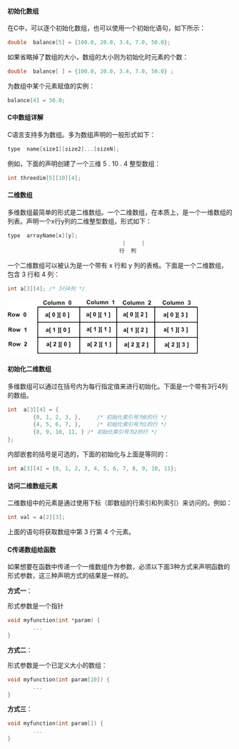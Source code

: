 #### 初始化数组

在C中，可以逐个初始化数组，也可以使用一个初始化语句，如下所示：

```c
double  balance[5] = {100.0, 20.0, 3.4, 7.0, 50.0};
```

如果省略掉了数组的大小，数组的大小则为初始化时元素的个数：

```c
double  balance[ ] = {100.0, 20.0, 3.4, 7.0, 50.0} ;
```

为数组中某个元素赋值的实例：

```c
balance[4] = 50.0;
```



#### C中数组详解

C语言支持多为数组。多为数组声明的一般形式如下：

```c
type  name[size1][size2]...[sizeN];
```

例如，下面的声明创建了一个三维 5 . 10 . 4 整型数组：

```c
int threedim[5][10][4];
```

#### 二维数组

多维数组最简单的形式是二维数组。一个二维数组，在本质上，是一个一维数组的列表。声明一个x行y列的二维整型数组，形式如下：

```c
type  arrayName[x][y];
									|	  |
                                   行  列
```

一个二维数组可以被认为是一个带有 x 行和 y 列的表格。下面是一个二维数组，包含 3 行和 4 列：

```c
int a[3][4]; /* 3行4列 */
```

![two_dimensional_arrays](/img/two_dimensional_arrays.jpg)

#### 初始化二维数组

多维数组可以通过在括号内为每行指定值来进行初始化。下面是一个带有3行4列的数组。

```c
int  a[3][4] = {
		{0, 1, 2, 3, },		/* 初始化索引号为0的行 */
		{4, 5, 6, 7, },		/* 初始化索引号为1的行 */
		{8, 9, 10, 11, } /* 初始化索引号为2的行 */
};
```

内部嵌套的括号是可选的，下面的初始化与上面是等同的：

```c
int a[3][4] = {0, 1, 2, 3, 4, 5, 6, 7, 8, 9, 10, 11};
```

#### 访问二维数组元素

二维数组中的元素是通过使用下标（即数组的行索引和列索引）来访问的。例如：

```c
int val = a[2][3];
```

上面的语句将获取数组中第 3 行第 4 个元素。



#### C传递数组给函数

如果想要在函数中传递一个一维数组作为参数，必须以下面3种方式来声明函数的形式参数，这三种声明方式的结果是一样的。

**方式一**：

形式参数是一个指针

```c
void myfunction(int *param) {
		...
}
```

**方式二**：

形式参数是一个已定义大小的数组：

```c
void myfunction(int param[10]) {
		...
}
```

**方式三**：

```c
void myfunction(int param[]) {
		...
}
```


